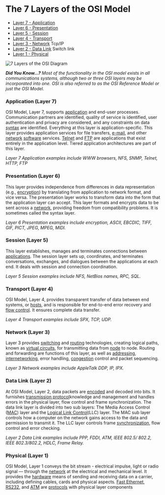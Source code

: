 # The 7 Layers of the OSI Model



* [Layer 7 - Application](https://www.webopedia.com/quick_ref/OSI_Layers.asp#OSI-7)
* [Layer 6 - Presentation](https://www.webopedia.com/quick_ref/OSI_Layers.asp#OSI-6)
* [Layer 5 - Session](https://www.webopedia.com/quick_ref/OSI_Layers.asp#OSI-5)
* [Layer 4 - Transport](https://www.webopedia.com/quick_ref/OSI_Layers.asp#OSI-4)   
* [Layer 3 - Network](https://www.webopedia.com/quick_ref/OSI_Layers.asp#OSI-3)     Tcp/IP
* [Layer 2 - Data Link](https://www.webopedia.com/quick_ref/OSI_Layers.asp#OSI-2)    Switch link
* [Layer 1 - Physical](https://www.webopedia.com/quick_ref/OSI_Layers.asp#OSI-1)

![7 Layers of the OSI Diagram](https://www.webopedia.com/imagesvr_ce/8023/7-layers-of-osi-icon.jpg)

_**Did You Know...?** Most of the functionality in the OSI model exists in all communications systems, although two or three OSI layers may be incorporated into one. OSI is also referred to as the OSI Reference Model or just the OSI Model._

### Application \(Layer 7\)

OSI Model, Layer 7, supports [application](https://www.webopedia.com/TERM/A/application.html) and end-user processes. Communication partners are identified, quality of service is identified, user authentication and privacy are considered, and any constraints on data [syntax](https://www.webopedia.com/TERM/S/syntax.html) are identified. Everything at this layer is application-specific. This layer provides application services for file transfers, [e-mail](https://www.webopedia.com/TERM/E/e_mail.html), and other [network](https://www.webopedia.com/TERM/N/network.html) [software](https://www.webopedia.com/TERM/S/software.html) services. [Telnet](https://www.webopedia.com/TERM/T/Telnet.html) and [FTP](https://www.webopedia.com/TERM/F/ftp.html) are applications that exist entirely in the application level. Tiered application architectures are part of this layer.

 _Layer 7 Application examples include WWW browsers, NFS, SNMP, Telnet, HTTP, FTP_   


### Presentation \(Layer 6\)

This layer provides independence from differences in data representation \(e.g., [encryption](https://www.webopedia.com/TERM/E/encryption.html)\) by translating from application to network format, and vice versa. The presentation layer works to transform data into the form that the application layer can accept. This layer formats and encrypts data to be sent across a [network](https://www.webopedia.com/TERM/N/network.html), providing freedom from compatibility problems. It is sometimes called the syntax layer.

 _Layer 6 Presentation examples include encryption, ASCII, EBCDIC, TIFF, GIF, PICT, JPEG, MPEG, MIDI._

### Session \(Layer 5\)

This layer establishes, manages and terminates connections between [applications](https://www.webopedia.com/TERM/A/application.html). The session layer sets up, coordinates, and terminates conversations, exchanges, and dialogues between the applications at each end. It deals with session and connection coordination.

 _Layer 5 Session examples include NFS, NetBios names, RPC, SQL._

### Transport \(Layer 4\)

OSI Model, Layer 4, provides transparent transfer of data between end systems, or [hosts](https://www.webopedia.com/TERM/H/host.html), and is responsible for end-to-end error recovery and [flow control](https://www.webopedia.com/TERM/F/flow_control.html). It ensures complete data transfer.

 _Layer 4 Transport examples include SPX, TCP, UDP._

### Network \(Layer 3\)

Layer 3 provides [switching](https://www.webopedia.com/TERM/P/packet_switching.html) and [routing](https://www.webopedia.com/TERM/R/routing.html) technologies, creating logical paths, known as [virtual circuits](https://www.webopedia.com/TERM/V/virtual_circuit.html), for transmitting data from [node](https://www.webopedia.com/TERM/N/node.html) to node. Routing and forwarding are functions of this layer, as well as [addressing](https://www.webopedia.com/DidYouKnow/Internet/IPaddressing.asp), [internetworking](https://www.webopedia.com/TERM/I/internetworking.html), error handling, [congestion](https://www.webopedia.com/TERM/C/congestion.html) control and packet sequencing.

 _Layer 3 Network examples include AppleTalk DDP, IP, IPX._

### Data Link \(Layer 2\)

At OSI Model, Layer 2, data packets are [encoded](https://www.webopedia.com/TERM/E/encoding.html) and decoded into bits. It furnishes [transmission protocol](https://www.webopedia.com/TERM/T/TCP_IP.html)knowledge and management and handles errors in the physical layer, flow control and frame synchronization. The data link layer is divided into two sub layers: The Media Access Control \([MAC](https://www.webopedia.com/TERM/M/MAC_address.html)\) layer and the [Logical Link Control](https://www.webopedia.com/TERM/L/Logical_Link_Control_layer.html)\(LLC\) layer. The MAC sub layer controls how a computer on the network gains access to the data and permission to transmit it. The LLC layer controls frame [synchronization](https://www.webopedia.com/TERM/D/data_synchronization.html), flow control and error checking.

 _Layer 2 Data Link examples include PPP, FDDI, ATM, IEEE 802.5/ 802.2, IEEE 802.3/802.2, HDLC, Frame Relay._   


### Physical \(Layer 1\)

OSI Model, Layer 1 conveys the bit stream - electrical impulse, light or radio signal — through the [network](https://www.webopedia.com/TERM/N/network.html) at the electrical and mechanical level. It provides the [hardware](https://www.webopedia.com/TERM/H/hardware.html) means of sending and receiving data on a carrier, including defining cables, cards and physical aspects. [Fast Ethernet](https://www.webopedia.com/TERM/F/Fast_Ethernet.html), [RS232](https://www.webopedia.com/TERM/R/RS_232C.html), and [ATM](https://www.webopedia.com/TERM/A/ATM.html) are [protocols](https://www.webopedia.com/TERM/P/protocol.html) with physical layer components


